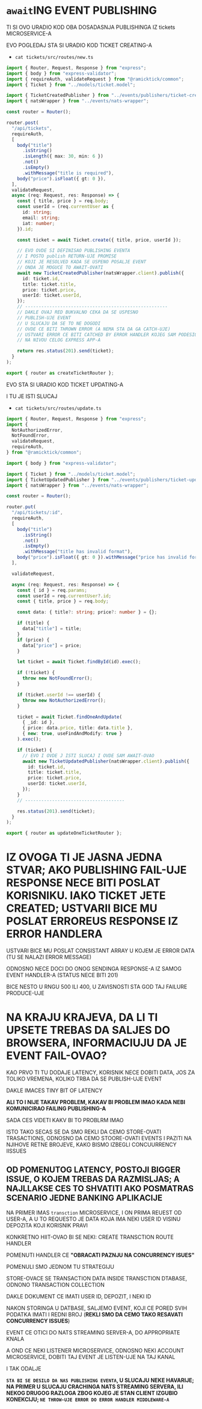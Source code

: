 # `await`ING EVENT PUBLISHING

TI SI OVO URADIO KOD OBA DOSADASNJA PUBLISHINGA IZ tickets MICROSERVICE-A

EVO POGLEDAJ STA SI URADIO KOD TICKET CREATING-A

- `cat tickets/src/routes/new.ts`

```ts
import { Router, Request, Response } from "express";
import { body } from "express-validator";
import { requireAuth, validateRequest } from "@ramicktick/common";
import { Ticket } from "../models/ticket.model";

import { TicketCreatedPublisher } from "../events/publishers/ticket-created-publisher";
import { natsWrapper } from "../events/nats-wrapper";

const router = Router();

router.post(
  "/api/tickets",
  requireAuth,
  [
    body("title")
      .isString()
      .isLength({ max: 30, min: 6 })
      .not()
      .isEmpty()
      .withMessage("title is required"),
    body("price").isFloat({ gt: 0 }),
  ],
  validateRequest,
  async (req: Request, res: Response) => {
    const { title, price } = req.body;
    const userId = (req.currentUser as {
      id: string;
      email: string;
      iat: number;
    }).id;

    const ticket = await Ticket.create({ title, price, userId });

    // EVO OVDE SI DEFINISAO PUBLISHING EVENTA
    // I POSTO publish RETURN-UJE PROMISE
    // KOJI JE RESOLVED KADA SE USPENO POSALJE EVENT
    // ONDA JE MOGUCE TO AWAIT-OVATI
    await new TicketCreatedPublisher(natsWrapper.client).publish({
      id: ticket.id,
      title: ticket.title,
      price: ticket.price,
      userId: ticket.userId,
    });
    // -----------------------------------------------------
    // DAKLE OVAJ RED BUKVALNO CEKA DA SE USPESNO
    // PUBLISH-UJE EVENT
    // U SLUCAJU DA SE TO NE DOGODI
    // OVDE CE BITI THROWN ERROR (A NEMA STA DA GA CATCH-UJE)
    // USTVARI ERROR CE BITI CATCHED BY ERROR HANDLER KOJEG SAM PODESIO
    // NA NIVOU CELOG EXPRESS APP-A

    return res.status(201).send(ticket);
  }
);

export { router as createTicketRouter };

```

EVO STA SI URADIO KOD TICKET UPDATING-A

I TU JE ISTI SLUCAJ

- `cat tickets/src/routes/update.ts`

```ts
import { Router, Request, Response } from "express";
import {
  NotAuthorizedError,
  NotFoundError,
  validateRequest,
  requireAuth,
} from "@ramicktick/common";

import { body } from "express-validator";

import { Ticket } from "../models/ticket.model";
import { TicketUpdatedPublisher } from "../events/publishers/ticket-updated-publisher";
import { natsWrapper } from "../events/nats-wrapper";

const router = Router();

router.put(
  "/api/tickets/:id",
  requireAuth,
  [
    body("title")
      .isString()
      .not()
      .isEmpty()
      .withMessage("title has invalid format"),
    body("price").isFloat({ gt: 0 }).withMessage("price has invalid format"),
  ],

  validateRequest,

  async (req: Request, res: Response) => {
    const { id } = req.params;
    const userId = req.currentUser?.id;
    const { title, price } = req.body;

    const data: { title?: string; price?: number } = {};

    if (title) {
      data["title"] = title;
    }
    if (price) {
      data["price"] = price;
    }

    let ticket = await Ticket.findById(id).exec();

    if (!ticket) {
      throw new NotFoundError();
    }

    if (ticket.userId !== userId) {
      throw new NotAuthorizedError();
    }

    ticket = await Ticket.findOneAndUpdate(
      { _id: id },
      { price: data.price, title: data.title },
      { new: true, useFindAndModify: true }
    ).exec();

    if (ticket) {
      // EVO I OVDE J ISTI SLUCAJ I OVDE SAM AWAIT-OVAO
      await new TicketUpdatedPublisher(natsWrapper.client).publish({
        id: ticket.id,
        title: ticket.title,
        price: ticket.price,
        userId: ticket.userId,
      });
    }
    // -------------------------------------

    res.status(201).send(ticket);
  }
);

export { router as updateOneTicketRouter };
```

# IZ OVOGA TI JE JASNA JEDNA STVAR; AKO PUBLISHING FAIL-UJE RESPONSE NECE BITI POSLAT KORISNIKU. IAKO TICKET JETE CREATED; USTVARII BICE MU POSLAT ERROREUS RESPONSE IZ ERROR HANDLERA

USTVARI BICE MU POSLAT CONSISTANT ARRAY U KOJEM JE ERROR DATA (TU SE NALAZI ERROR MESSAGE)

ODNOSNO NECE DOCI DO ONOG SENDINGA RESPONSE-A IZ SAMOG EVENT HANDLER-A (STATUS NECE BITI 201)

BICE NESTO U RNGU 500 ILI 400, U ZAVISNOSTI STA GOD TAJ FAILURE PRODUCE-UJE

# NA KRAJU KRAJEVA, DA LI TI UPSETE TREBAS DA SALJES DO BROWSERA, INFORMACIUJU DA JE EVENT FAIL-OVAO?

KAO PRVO TI TU DODAJE LATENCY, KORISNIK NECE DOBITI DATA, JOS ZA TOLIKO VREMENA, KOLIKO TRBA DA SE PUBLISH-UJE EVENT

DAKLE IMACES TINY BIT OF LATENCY

**ALI TO I NIJE TAKAV PROBLEM, KAKAV BI PROBLEM IMAO KADA NEBI KOMUNICIRAO FAILING PUBLISHING-A**

SADA CES VIDETI KAKV BI TO PROBLRM IMAO

ISTO TAKO SECAS SE DA SMO REKLI DA CEMO STORE-OVATI TRASACTIONS, ODNOSNO DA CEMO STOORE-OVATI EVENTS I PAZITI NA NJIHOVE RETNE BROJEVE, KAKO BISMO IZBEGLI CONCUURRENCY IISSUES

## OD POMENUTOG LATENCY, POSTOJI BIGGER ISSUE, O KOJEM TREBAS DA RAZMISLJAS; A NAJLLAKSE CES TO SHVATITI AKO POSMATRAS SCENARIO JEDNE BANKING APLIKACIJE

NA PRIMER IMAS `transction` MICROSERVICE, I ON PRIMA REUEST OD USER-A, A U TO  REQUESTO JE DATA KOJA IMA NEKI USER ID VISINU DEPOZITA KOJI KORISNIK PRAVI

KONKRETNO HIIT-OVAO BI SE NEKI: CREATE TRANSCTION ROUTE HANDLER

POMENUTI HANDLER CE **"OBRACATI PAZNJU NA CONCURRENCY ISUES"**

POMENULI SMO JEDNOM TU STRATEGIJU

STORE-OVACE SE TRANSACTION DATA INSIDE TRANSCTION DTABASE, ODNONO TRANSACTION COLLECTION

DAKLE DOKUMENT CE IMATI USER ID, DEPOZIT, I NEKI ID

NAKON STORINGA U DATBASE, SALJEMO EVENT, KOJI CE PORED SVIH PODATKA IMATI I REDNI BROJ (**REKLI SMO DA CEMO TAKO RESAVATI CONCURRENCY ISSUES**)

EVENT CE OTICI DO NATS STREAMING SERVER-A, DO APPROPRIATE KNALA

A OND CE NEKI LISTENER MICROSERVICE, ODNOSNO NEKI ACCOUNT MICROSERVICE, DOBITI TAJ EVENT JE LISTEN-UJE NA TAJ KANAL

I TAK ODALJE

**`STA BI SE DESILO DA NAS PUBLISHING EVENTA`, U SLUCAJU NEKE HAVARIJE; NA PRIMER U SLUCAJU CRACHINGA NATS STREAMING SERVERA, ILI NEKOG DRUGOG RAZLOGA ZBOG KOJEG JE STAN CLIENT IZGUBIO KONEKCIJU; `NE THROW-UJE ERROR DO ERROR HANDLER MIDDLEWARE-A`**
